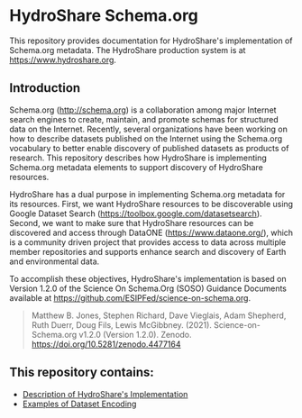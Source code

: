 # HydroShare Schema.org

This repository provides documentation for HydroShare's implementation of Schema.org metadata. The HydroShare production system is at https://www.hydroshare.org.

## Introduction

Schema.org (http://schema.org) is a collaboration among major Internet search engines to create, maintain, and promote schemas for structured data on the Internet. Recently, several organizations have been working on how to describe datasets published on the Internet using the Schema.org vocabulary to better enable discovery of published datasets as products of research. This repository describes how HydroShare is implementing Schema.org metadata elements to support discovery of HydroShare resources.

HydroShare has a dual purpose in implementing Schema.org metadata for its resources. First, we want HydroShare resources to be discoverable using Google Dataset Search (https://toolbox.google.com/datasetsearch). Second, we want to make sure that HydroShare resources can be discovered and access through DataONE (https://www.dataone.org/), which is a community driven project that provides access to data across multiple member repositories and supports enhance search and discovery of Earth and environmental data.

To accomplish these objectives, HydroShare's implementation is based on Version 1.2.0 of the Science On Schema.Org (SOSO) Guidance Documents available at https://github.com/ESIPFed/science-on-schema.org.

>Matthew B. Jones, Stephen Richard, Dave Vieglais, Adam Shepherd, Ruth Duerr, Doug Fils, Lewis McGibbney. (2021). Science-on-Schema.org v1.2.0 (Version 1.2.0). Zenodo. https://doi.org/10.5281/zenodo.4477164

## This repository contains:

* [Description of HydroShare's Implementation](https://github.com/horsburgh/hs_schema.org/blob/master/guides/HydroShare_Technical_Implementation.md)
* [Examples of Dataset Encoding](https://github.com/horsburgh/hs_schema.org/tree/main/examples)